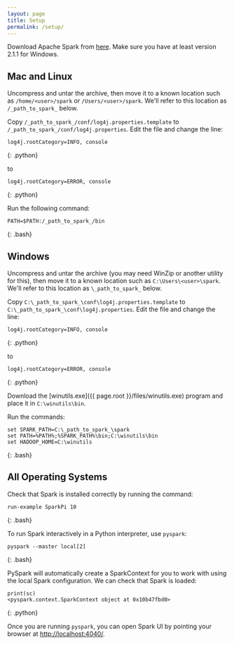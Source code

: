 ```yaml
---
layout: page
title: Setup
permalink: /setup/
---
```

Download Apache Spark from [here](https://spark.apache.org/downloads.html). Make sure you have at least version 2.1.1 for Windows.

## Mac and Linux

Uncompress and untar the archive, then move it to a known location such as `/home/<user>/spark` or `/Users/<user>/spark`. We'll refer to
this location as `/_path_to_spark_` below.

Copy `/_path_to_spark_/conf/log4j.properties.template` to `/_path_to_spark_/conf/log4j.properties`. Edit the file and change the line:

~~~
log4j.rootCategory=INFO, console
~~~
{: .python}

to

~~~
log4j.rootCategory=ERROR, console
~~~
{: .python}

Run the following command:

~~~
PATH=$PATH:/_path_to_spark_/bin
~~~
{: .bash}

## Windows

Uncompress and untar the archive (you may need WinZip or another utility for this), then move it to a known location such as 
`C:\Users\<user>\spark`. We'll refer to this location as `\_path_to_spark_` below.

Copy `C:\_path_to_spark_\conf\log4j.properties.template` to `C:\_path_to_spark_\conf\log4j.properties`. Edit the file and change the line:

~~~
log4j.rootCategory=INFO, console
~~~
{: .python}

to

~~~
log4j.rootCategory=ERROR, console
~~~
{: .python}

Download the [winutils.exe]({{ page.root }}/files/winutils.exe) program and place it in `C:\winutils\bin`.

Run the commands:

~~~
set SPARK_PATH=C:\_path_to_spark_\spark
set PATH=%PATH%;%SPARK_PATH%\bin;C:\winutils\bin
set HADOOP_HOME=C:\winutils
~~~
{: .bash}

## All Operating Systems

Check that Spark is installed correctly by running the command:

~~~
run-example SparkPi 10
~~~
{: .bash}

To run Spark interactively in a Python interpreter, use `pyspark`:

~~~
pyspark --master local[2]
~~~
{: .bash}

PySpark will automatically create a SparkContext for you to work with using the local Spark configuration. We can check that Spark is loaded:

~~~
print(sc)
<pyspark.context.SparkContext object at 0x10b47fbd0>
~~~
{: .python}

Once you are running `pyspark`, you can open Spark UI by pointing your browser at [http://localhost:4040/](http://localhost:4040/).
